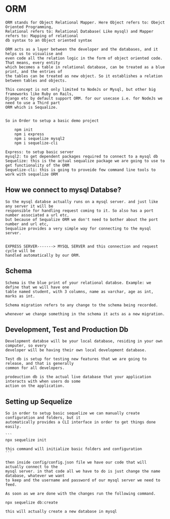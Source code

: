 # ORM
    ORM stands for Object Relational Mapper. Here Object refers to: Obejct Oriented Programming,
    Relational refers to: Relational Database( Like mysql) and Mapper refers to: Mapping of relational
    db syntax to an Object oriented syntax

    ORM acts as a layer between the developer and the databases, and it helps us to visualise and 
    even code all the relation logic in the form of object oriented code. That means, every entity
    which becomes a table in relational database, can be treated as a blue print, and the entries of
    the tables can be treated as new object. So it establishes a relation between tables and objects.

    This concept is not only limited to NodeJs or Mysql, but other big frameworks like Ruby on Rails,
    Django etc by default support ORM. for our usecase i.e. for NodeJs we need to use a Third part
    ORM which is Sequalize.


    So in Order to setup a basic demo project
``` 
    npm init
    npm i express
    npm i sequelize mysql2
    npm i sequelize-cli

```

    Express: to setup basic server
    mysql2: to get dependent packages required to connect to a mysql db
    Sequelize: this is the actual sequalize package we are going to use to get functionality of the ORM
    Sequelize-cli: this is going to proveide few command line tools to work with sequelize ORM



## How we connect to mysql Databse?

    So the mysql databse actually runs on a mysql server. and just like any server it will be
    responsible for handling request coming to it. So also has a port number associated a url etc,
    but because of Sequalize ORM we don't need to bother about the port number and url etc,
    Sequalize provides a very simple way for connecting to the mysql server.


    EXPRESS SERVER-------> MYSQL SERVER and this connection and request cycle will be
    handled automatically by our ORM.

## Schema

    Schema is the blue print of your relational databse. Example: we define that we will have one
    table named student, with 3 columns, name as varchar, age as int, marks as int.

    Schema migration refers to any change to the schema being recorded.

    whenever we change something in the schema it acts as a new migration.

## Development, Test and Production Db

    Development databse will be your local database, residing in your own computer, so every 
    developer will be having their own local development database.

    Test db is setup for testing new features that we are going to release, and that is generally
    common for all developers.

    prodeuction db is the actual live database that your application interacts with when users do some
    action on the application.


## Setting up Sequelize

    So in order to setup basic sequelize we can manually create configuration and folders, but it 
    automatically provides a CLI interface in order to get things done easily.

    ```
    npx sequelize init
    
    this command will initialize basic folders and configuration
    ```

    then inside config/config.json file we have our code that will actually connect to the
    mysql server. in that code all we have to do is just change the name database, whatever we want
    to keep and the username and password of our mysql server we need to feed.

    As soon as we are done with the changes run the following command.

    npx sequelize db:create

    this will actually create a new database in mysql
    
##
##
##
##
##
